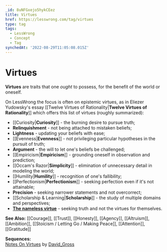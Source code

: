```yaml
---
_id: 8uNFGxejo5hykCEez
title: Virtues
href: https://lesswrong.com/tag/virtues
type: tag
tags:
  - LessWrong
  - Concept
  - Tag
synchedAt: '2022-08-29T11:05:08.015Z'
---
```

# Virtues

**Virtues** are traits that one *ought* to possess, for the benefit of the world or oneself.

On LessWrong the focus is often on epistemic virtues, as in Eliezer Yudowsky's essay [[Twelve Virtues of Rationality|**Twelve Virtues of Rationality**]] which offers this list of virtues (roughly summarized):

*   [[Curiosity|**Curiosity**]] \- the burning desire to pursue truth;
*   **Relinquishment** \- not being attached to mistaken beliefs;
*   **Lightness** \- updating your beliefs with ease;
*   [[Evenness|**Evenness**]] \- not privileging particular hypotheses in the pursuit of truth;
*   **Argument** \- the will to let one's beliefs be challenged;
*   [[Empiricism|**Empiricism**]] \- grounding oneself in observation and prediction;
*   [[Occam's Razor|**Simplicity**]] \- elimination of unnecessary detail in modeling the world;
*   [[Humility|**Humility**]] \- recognition of one's fallibility;
*   [[Perfectionism|**Perfectionism**]] \- seeking perfection even if it's not attainable;
*   **Precision** \- seeking narrower statements and not overcorrect;
*   [[Scholarship & Learning|**Scholarship**]] \- the study of multiple domains and perspectives;
*   [**The nameless virtue**](https://www.lesswrong.com/tag/twelfth-virtue) \- seeking truth and not the virtues for themselves.

**See Also:** [[Courage]], [[Trust]], [[Honesty]], [[Agency]], [[Altruism]], [[Ambition]], [[Stoicism / Letting Go / Making Peace]], [[Attention]], [[Gratitude]]

**Sequences:**  
[Notes On Virtues](https://www.lesswrong.com/s/xqgwpmwDYsn8osoje) by [David_Gross](https://www.lesswrong.com/users/david_gross)